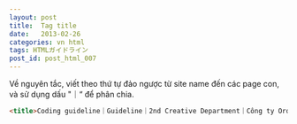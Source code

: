 ```yaml
---
layout: post
title:  Tag title
date:   2013-02-26
categories: vn html
tags: HTMLガイドライン
post_id: post_html_007
---
```

Về nguyên tắc, viết theo thứ tự đảo ngược từ site name đến các page con, và sử dụng dấu "｜“ để phân chia.

```html
<title>Coding guideline｜Guideline｜2nd Creative Department｜Công ty Oro</title>
```

